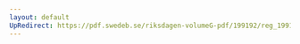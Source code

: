 ```yaml
---
layout: default
UpRedirect: https://pdf.swedeb.se/riksdagen-volumeG-pdf/199192/reg_199192_BoU/reg_199192_BoU_0011.pdf
---
```

